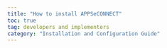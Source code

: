 ```yaml
---
title: "How to install APPSeCONNECT"
toc: true
tag: developers and implementers
category: "Installation and Configuration Guide"
---
```


